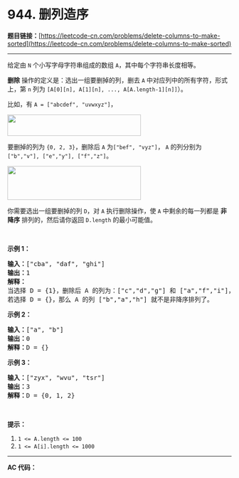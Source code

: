 # 944. 删列造序

**题目链接：**[https://leetcode-cn.com/problems/delete-columns-to-make-sorted](https://leetcode-cn.com/problems/delete-columns-to-make-sorted)

---

<div class="content__1Y2H">
 <div class="notranslate">
  <p>给定由&nbsp;<code>N</code>&nbsp;个小写字母字符串组成的数组 <code>A</code>，其中每个字符串长度相等。</p> 
  <p><strong>删除</strong> 操作的定义是：选出一组要删掉的列，删去&nbsp;<code>A</code> 中对应列中的所有字符，形式上，第 <code>n</code>&nbsp;列为&nbsp;<code>[A[0][n], A[1][n], ..., A[A.length-1][n]]</code>）。</p> 
  <p>比如，有&nbsp;<code>A = ["abcdef", "uvwxyz"]</code>，</p> 
  <p><img style="height: 48px; width: 300px;" src="https://assets.leetcode-cn.com/aliyun-lc-upload/uploads/2019/07/06/944_1.png" alt=""></p> 
  <p>要删掉的列为&nbsp;<code>{0, 2, 3}</code>，删除后 <code>A</code>&nbsp;为<code>["bef", "vyz"]</code>， <code>A</code>&nbsp;的列分别为<code>["b","v"], ["e","y"], ["f","z"]</code>。</p> 
  <p><img style="height: 76px; width: 300px;" src="https://assets.leetcode-cn.com/aliyun-lc-upload/uploads/2019/07/06/944_2.png" alt=""></p> 
  <p>你需要选出一组要删掉的列&nbsp;<code>D</code>，对&nbsp;<code>A</code> 执行删除操作，使 <code>A</code> 中剩余的每一列都是 <strong>非降序</strong>&nbsp;排列的，然后请你返回&nbsp;<code>D.length</code>&nbsp;的最小可能值。</p> 
  <p>&nbsp;</p> 
  <p><strong>示例 1：</strong></p> 
  <pre class="language-text"><strong>输入：</strong>["cba", "daf", "ghi"]
<strong>输出：</strong>1
<strong>解释：</strong>
当选择 D = {1}，删除后 A 的列为：["c","d","g"] 和 ["a","f","i"]，均为非降序排列。
若选择 D = {}，那么 A 的列 ["b","a","h"] 就不是非降序排列了。
</pre> 
  <p><strong>示例 2：</strong></p> 
  <pre class="language-text"><strong>输入：</strong>["a", "b"]
<strong>输出：</strong>0
<strong>解释：</strong>D = {}
</pre> 
  <p><strong>示例 3：</strong></p> 
  <pre class="language-text"><strong>输入：</strong>["zyx", "wvu", "tsr"]
<strong>输出：</strong>3
<strong>解释：</strong>D = {0, 1, 2}
</pre> 
  <p>&nbsp;</p> 
  <p><strong>提示：</strong></p> 
  <ol> 
   <li><code>1 &lt;= A.length &lt;= 100</code></li> 
   <li><code>1 &lt;= A[i].length &lt;= 1000</code></li> 
  </ol> 
 </div>
</div>

---

**AC 代码：**

```java

```